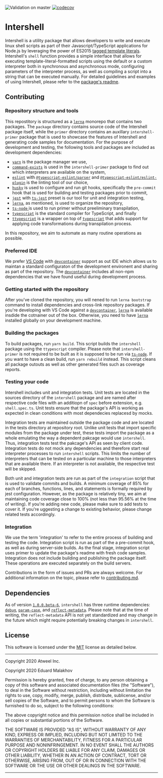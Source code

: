 ![Validation on master](https://github.com/atweel/intershell/workflows/Integrate%20master%20branch/badge.svg?branch=master&event=push)
[![codecov](https://codecov.io/gh/atweel/intershell/branch/master/graph/badge.svg)](https://codecov.io/gh/atweel/intershell)

# Intershell

Intershell is a utility package that allows developers to write and execute linux shell scripts as part of their Javascript/TypeScript applications for Node.js by leveraging the power of ES2015 [tagged template literals](https://developer.mozilla.org/en-US/docs/Web/JavaScript/Reference/Template_literals). Intershell's `shell` function provides a simple interface that allows for executing template-literal-formatted scripts using the default or a custom interpreter both in synchronous and asynchronous mode, configuring parameters of the interpreter process, as well as compiling a script into a string that can be executed manually. For detailed guidelines and examples of using Intershell, please refer to the [package's readme](package/readme.md).

## Contributing

### Repository structure and tools

This repostitory is structured as a [`lerna`](https://www.npmjs.com/package/lerna) monorepo that contains two packages. The `package` directory contains source code of the Intershell package itself, while the `primer` directory contains an auxillary `intershell-primer` package that is used to showcase the features of Intershell and generating code samples for documentation. For the purpose of development and testing, the following tools and packages are included as development dependencies:
- [`yarn`](https://www.npmjs.com/package/yarn) is the package manager we use,
- [`command-exists`](https://www.npmjs.com/package/command-exists) is used in the `intershell-primer` package to find out which interpreters are available on the system,
- [`eslint`](https://www.npmjs.com/package/eslint) with [`@typescript-eslint/parser`](https://www.npmjs.com/package/@typescript-eslint/parser) and [`@typescript-eslint/eslint-plugin`](https://www.npmjs.com/package/@typescript-eslint/eslint-plugin) is the linting tool of our choice,
- [`husky`](https://www.npmjs.com/package/husky) is used to configure and run git hooks, specifically the `pre-commit` hook that is used for building and testing packages prior to commit,
- [`jest`](https://www.npmjs.com/package/jest) with [`ts-jest`](https://www.npmjs.com/package/ts-jest) preset is our tool for unit and integration testing,
- [`lerna`](https://www.npmjs.com/package/lerna), as mentioned, is used to organize the repository,
- [`ts-node` ](https://www.npmjs.com/package/ts-node)is used to run primer without preeliminary transpilation,
- [`typescript`](https://www.npmjs.com/package/typescript) is the standard compiler for TypeScript, and finally
- [`ttypescript`](https://www.npmjs.com/package/ttypescript) is a wrapper on top of [`typescript`](https://www.npmjs.com/package/typescript) that adds support for applying code transformations during transpilation process.

In this repository, we aim to automate as many routine operations as possible.

### Preferred IDE

We prefer [VS Code](https://code.visualstudio.com/) with [`devcontainer`](https://code.visualstudio.com/docs/remote/containers) support as out IDE which allows us to maintan a standard configuraton of the development environent and sharing as part of the repository. The [`devcontainer`](https://code.visualstudio.com/docs/remote/containers) includes all non-npm dependencies that we have found useful during development process.

### Getting started with the repository

After you've cloned the repository, you will nened to run `lerna bootstrap` command to install dependencies and cross-link repository packages. 
If you're developing with VS Code against a [`devcontainer`](https://code.visualstudio.com/docs/remote/containers), [`lerna`](https://www.npmjs.com/package/lerna) is available insdide the cotnainer out of the box. Otherwise, you need to have [`lerna`](https://www.npmjs.com/package/lerna) installed globally on your development machine.

### Building the packages

To build packages, run `yarn build`. This script builds the `intershell` package using the `ttypescript` compiler. Please note that `intershell-primer` is not required to be built as it is supposed to be run via [`ts-node`](https://www.npmjs.com/package/ts-node). If you want to have a clean build, run `yarn rebuild` instead. This script cleans all package outouts as well as other generated files such as coverage reports.

### Testing your code

Intershell includes unit and integration tests. Unit tests are located in the sources directory of the `intershell` package and are named after respective code files with an additiopn of `spec` before extension, e.g. `shell.spec.ts`. Unit tests ensure that the package's API is working as expected in clean conditions with most dependecies replacesd by mocks.

Integration tests are maintained outside the package code and are located in the tests directory at repository root. Unlike unit tests that import specific modules from the package under test, these tests import the package as a whole emulating the way a dependent pakcage would use `intershell`. Thus, integration tests test the pakcage's API as seen by client code. Integration tests do not mock any dependencies and therefore start real interpreter processes to run `intershell` scripts. This limits the number of interpreters that can be tested on a particular machine to those interpreters that are available there. If an interpreter is not available, the respective test will be skipped.

Both unit and integration tests are run as part of the `integration` script that is used to validate commits and builds. A minimum coverage of 85% for each of branches, functions, lines, and statements is formally required by jest configuration. However, as the package is relatively tiny, we aim at maintaining code coverage close to 100% (not less than 95.56% at the time of writing). If you're adding new code, please make sure to add tests to cover it. If you're uggesting a change to existing behavior, please change related tests accordingly.

### Integration

We use the term 'integration' to refer to the entire process of building and testing the code. Integration script is run as part of the a pre-commit hook, as well as during server-side builds. As the final stage, integration script uses primer to update the package's readme with fresh code samples. Integration does not include building and publishing the package itself. These operations are executed separately on the build servers.

Contributions in the form of issues and PRs are always welcome. For additional information on the topic, please refer to [contributing.md](contributing.md).

## Dependencies

As of version [`1.0.0.beta-6`](https://www.npmjs.com/package/@atweel/intershell/v/1.0.0-beta.6), `intershell` has three runtime dependencies: [`debug`](https://www.npmjs.com/package/debug), [`param-case`](https://www.npmjs.com/package/param-case), and [`reflect-metadata`](https://www.npmjs.com/package/reflect-metadata). Please note that at the time of writing, the `reflect-metadata` API is not yet standardized and may change in the future which might require potentially breaking changes in `intershell`.

## License

This software is licensed under the [MIT](https://opensource.org/licenses/MIT) license as detailed below.

---

Copyright 2020 Atweel Inc.

Copyright 2020 Eduard Malakhov

Permission is hereby granted, free of charge, to any person obtaining a copy of this software and associated documentation files (the "Software"), to deal in the Software without restriction, including without limitation the rights to use, copy, modify, merge, publish, distribute, sublicense, and/or sell copies of the Software, and to permit persons to whom the Software is furnished to do so, subject to the following conditions:

The above copyright notice and this permission notice shall be included in all copies or substantial portions of the Software.

THE SOFTWARE IS PROVIDED "AS IS", WITHOUT WARRANTY OF ANY KIND, EXPRESS OR IMPLIED, INCLUDING BUT NOT LIMITED TO THE WARRANTIES OF MERCHANTABILITY, FITNESS FOR A PARTICULAR PURPOSE AND NONINFRINGEMENT. IN NO EVENT SHALL THE AUTHORS OR COPYRIGHT HOLDERS BE LIABLE FOR ANY CLAIM, DAMAGES OR OTHER LIABILITY, WHETHER IN AN ACTION OF CONTRACT, TORT OR OTHERWISE, ARISING FROM, OUT OF OR IN CONNECTION WITH THE SOFTWARE OR THE USE OR OTHER DEALINGS IN THE SOFTWARE.

---